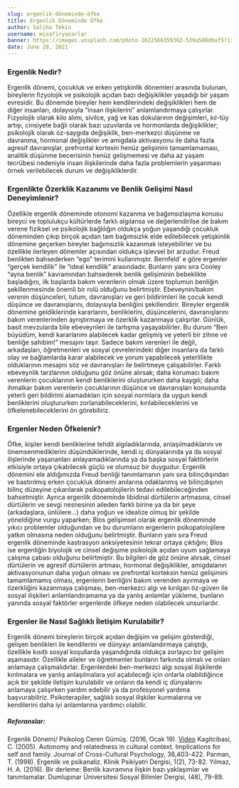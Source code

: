 ```yaml
---
slug: ergenlik-döneminde-öfke
title: Ergenlik Döneminde Öfke
author: Saliha Tekin
username: misafiryazarlar
banner: https://images.unsplash.com/photo-1622566359362-539a508d6af5?ixid=MnwxMjA3fDB8MHxzZWFyY2h8MjV8fGFuZ3J5JTIwbWFufGVufDB8fDB8fA%3D%3D&ixlib=rb-1.2.1&auto=format&fit=crop&w=500&q=60
date: June 28, 2021
---
```


### Ergenlik Nedir?
Ergenlik dönemi, çocukluk ve erken yetişkinlik dönemleri arasında bulunan, bireylerin fizyolojik ve psikolojik açıdan bazı değişiklikler yaşadığı bir yaşam evresidir. Bu dönemde bireyler hem kendilerindeki değişiklikleri hem de diğer insanları, dolayısıyla “insan ilişkilerini” anlamlandırmaya çalışırlar. Fizyolojik olarak kilo alımı, sivilce, yağ ve kas dokularının değişimleri, kıl-tüy artışı, cinsiyete bağlı olarak bazı uzuvlarda ve hormonlarda değişiklikler; psikolojik olarak öz-saygıda değişiklik, ben-merkezci düşünme ve davranma, hormonal değişlikler ve amigdala aktivasyonu ile daha fazla agresif davranışlar, prefrontal kortexin henüz gelişimini tamamlamaması, analitik düşünme becerisinin henüz gelişmemesi ve daha az yaşam tecrübesi nedeniyle insan ilişkilerinde daha fazla problemlerin yaşanması örnek verilebilecek durum ve değişikliklerdir. 

### Ergenlikte Özerklik Kazanımı ve Benlik Gelişimi Nasıl Deneyimlenir?
Özellikle ergenlik döneminde otonomi kazanma ve bağımsızlaşma konusu bireyci ve toplulukçu kültürlerde farklı algılansa ve değerlendirilse de bakım verene fiziksel ve psikolojik bağlılığın oldukça yoğun yaşandığı çocukluk döneminden çıkıp birçok açıdan tam bağımsızlık elde edilebilecek yetişkinlik dönemine geçerken bireyler bağımsızlık kazanmak isteyebilirler ve bu özellikle ilerleyen dönemler açısından oldukça işlevsel bir arzudur. Freud benlikten bahsederken “ego” terimini kullanmıştır. Bernfeld’ e göre ergenler “gerçek kendilik” ile “ideal kendilik” arasındadır. Bunların yanı sıra Cooley “ayna benlik” kavramından bahsederek benlik gelişiminin bebeklikte başladığını, ilk başlarda bakım verenlerin olmak üzere toplumun benliğin şekillenmesinde önemli bir rolü olduğunu belirtmiştir. Ebeveynin/bakım verenin düşünceleri, tutum, davranışları ve geri bildirimleri ile çocuk kendi düşünce ve davranışlarını, dolayısıyla benliğini şekillendirir. Bireyler ergenlik dönemine geldiklerinde kararlarını, benliklerini, düşüncelerini, davranışlarını bakım verenlerinden ayrıştırmaya ve özerklik kazanmaya çalışırlar. Günlük, basit mevzularda bile ebeveynleri ile tartışma yaşayabilirler. Bu durum “Ben büyüdüm, kendi kararlarımı alabilecek kadar gelişmiş ve yeterli bir zihne ve benliğe sahibim!” mesajını taşır. Sadece bakım verenleri ile değil, arkadaşları, öğretmenleri ve sosyal çevrelerindeki diğer insanlara da farklı olay ve bağlamlarda karar alabilecek ve yorum yapabilecek yeterlilikte olduklarının mesajını söz ve davranışları ile belirtmeye çalışabilirler. Farklı ebeveynlik tarzlarının olduğunu göz önüne alırsak; daha korumacı bakım verenlerin çocuklarının kendi benliklerini oluştururken daha kaygılı; daha ihmalkar bakım verenlerin çocuklarının düşünce ve davranışları konusunda yeterli geri bildirimi alamadıkları için sosyal normlara da uygun kendi benliklerini oluştururken zorlanabileceklerini, kırılabileceklerini ve öfkelenebileceklerini ön görebiliriz.

### Ergenler Neden Öfkelenir?
Öfke, kişiler kendi benliklerine tehdit algıladıklarında, anlaşılmadıklarını ve önemsenmediklerini düşündüklerinde, kendi iç dünyalarında ya da sosyal ilişlerinde yaşananları anlayamadıklarında ya da başka sosyal faktörlerin etkisiyle ortaya çıkabilecek güçlü ve olumsuz bir duygudur. Ergenlik dönemini ele aldığımızda Freud benliği tanımlamanın yanı sıra bilinçdışından ve bastırılmış erken çocukluk dönemi anılarına odaklanmış ve bilinçdışının bilinç düzeyine çıkarılarak psikopatolojilerin tedavi edilebileceğinden bahsetmiştir. Ayrıca ergenlik döneminde libidinal dürtülerin artmasına, cinsel dürtülerin ve sevgi nesnesinin aileden farklı birine ya da bir şeye (arkadaşlara, ünlülere…) daha yoğun ve idealize olmuş bir şekilde yöneldiğine vurgu yaparken; Blos gelişimsel olarak ergenlik döneminde yıkıcı problemler olduğundan ve bu durumların ergenlerin psikopatolojilere yatkın olmasına neden olduğunu belirtmiştir. Bunların yanı sıra Freud ergenlik döneminde kastrasyon anksiyetesinin tekrar ortaya çıktığını; Blos ise ergenliğin biyolojik ve cinsel değişime psikolojik açıdan uyum sağlamaya çalışma çabası olduğunu belirtmiştir. Bu bilgileri de göz önüne alırsak, cinsel dürtülerin ve agresif dürtülerin artması, hormonal değişiklikler, amigdalanın aktivasyonunun daha yoğun olması ve prefrontal korteksin henüz gelişimini tamamlamamış olması, ergenlerin benliğini bakım verenden ayırmaya ve özerkliğini kazanmaya çalışması, ben-merkezci algı ve kırılgan öz-güven ile sosyal ilişkileri anlamlandıramama ya da yanlış anlamlar yükleme, bunların yanında sosyal faktörler ergenlerde öfkeye neden olabilecek unsurlardır.

### Ergenler ile Nasıl Sağlıklı İletişim Kurulabilir?
Ergenlik dönemi bireylerin birçok açıdan değişim ve gelişim gösterdiği, gelişen benlikleri ile kendilerini ve dünyayı anlamlandırmaya çalıştığı, özellikle kısıtlı sosyal koşullarda yaşandığında oldukça zorlayıcı bir gelişim aşamasıdır. Özellikle aileler ve öğretmenler bunların farkında olmalı ve onları anlamaya çalışmalıdırlar. Ergenlerdeki ben-merkezci algı sosyal ilişkilerde kırılmalara ve yanlış anlaşılmalara yol açabileceği için onlarla olabildiğince açık bir şekilde iletişim kurulabilir ve onların da kendi iç dünyalarını anlamaya çalışırken yardım edebilir ya da profesyonel yardıma başvurabiliriz. Psikoterapiler, sağlıklı sosyal ilişkiler kurmalarına ve kendilerini daha iyi anlamlarına yardımcı olabilir.

##### Referanslar:

Ergenlik Dönemi/ Psikolog Ceren Gümüş. (2016, Ocak 19). [Video](https://www.youtube.com/watch?v=WqUz3EwOwQg "Video")
Kagitcibasi, C. (2005). Autonomy and relatedness in cultural context. Implications for self and family. Journal of Cross-Cultural Psychology, 36,403-422.
Parman, T. (1998). Ergenlik ve psikanaliz. Klinik Psikiyatri Dergisi, 1(2), 73-82.
Yılmaz, H. A. (2016). Bir derleme: Benlik kavramına ilişkin bazı yaklaşımlar ve tanımlamalar. Dumlupınar Üniversitesi Sosyal Bilimler Dergisi, (48), 79-89.



